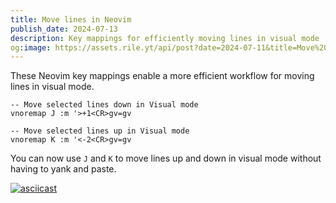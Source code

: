 ```yaml
---
title: Move lines in Neovim
publish_date: 2024-07-13
description: Key mappings for efficiently moving lines in visual mode
og:image: https://assets.rile.yt/api/post?date=2024-07-11&title=Move%20lines%20in%20Neovim
---
```


These Neovim key mappings enable a more efficient workflow for moving lines in visual mode.

```vim
-- Move selected lines down in Visual mode
vnoremap J :m '>+1<CR>gv=gv

-- Move selected lines up in Visual mode
vnoremap K :m '<-2<CR>gv=gv
```

You can now use `J` and `K` to move lines up and down in visual mode without having to yank and paste.

[![asciicast](https://asciinema.org/a/057ZHHSG026I0tlMQaiGsbwJa.svg)](https://asciinema.org/a/057ZHHSG026I0tlMQaiGsbwJa)

